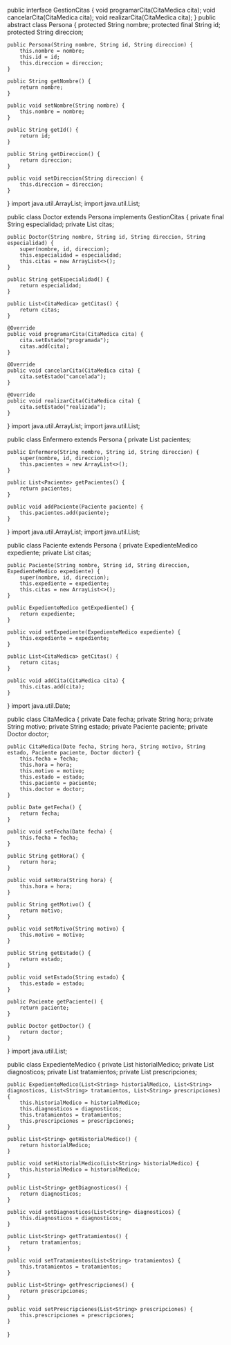 public interface GestionCitas {
    void programarCita(CitaMedica cita);
    void cancelarCita(CitaMedica cita);
    void realizarCita(CitaMedica cita);
}
public abstract class Persona {
    protected String nombre;
    protected final String id;
    protected String direccion;

    public Persona(String nombre, String id, String direccion) {
        this.nombre = nombre;
        this.id = id;
        this.direccion = direccion;
    }

    public String getNombre() {
        return nombre;
    }

    public void setNombre(String nombre) {
        this.nombre = nombre;
    }

    public String getId() {
        return id;
    }

    public String getDireccion() {
        return direccion;
    }

    public void setDireccion(String direccion) {
        this.direccion = direccion;
    }
}
import java.util.ArrayList;
import java.util.List;

public class Doctor extends Persona implements GestionCitas {
    private final String especialidad;
    private List<CitaMedica> citas;

    public Doctor(String nombre, String id, String direccion, String especialidad) {
        super(nombre, id, direccion);
        this.especialidad = especialidad;
        this.citas = new ArrayList<>();
    }

    public String getEspecialidad() {
        return especialidad;
    }

    public List<CitaMedica> getCitas() {
        return citas;
    }

    @Override
    public void programarCita(CitaMedica cita) {
        cita.setEstado("programada");
        citas.add(cita);
    }

    @Override
    public void cancelarCita(CitaMedica cita) {
        cita.setEstado("cancelada");
    }

    @Override
    public void realizarCita(CitaMedica cita) {
        cita.setEstado("realizada");
    }
}
import java.util.ArrayList;
import java.util.List;

public class Enfermero extends Persona {
    private List<Paciente> pacientes;

    public Enfermero(String nombre, String id, String direccion) {
        super(nombre, id, direccion);
        this.pacientes = new ArrayList<>();
    }

    public List<Paciente> getPacientes() {
        return pacientes;
    }

    public void addPaciente(Paciente paciente) {
        this.pacientes.add(paciente);
    }
}
import java.util.ArrayList;
import java.util.List;

public class Paciente extends Persona {
    private ExpedienteMedico expediente;
    private List<CitaMedica> citas;

    public Paciente(String nombre, String id, String direccion, ExpedienteMedico expediente) {
        super(nombre, id, direccion);
        this.expediente = expediente;
        this.citas = new ArrayList<>();
    }

    public ExpedienteMedico getExpediente() {
        return expediente;
    }

    public void setExpediente(ExpedienteMedico expediente) {
        this.expediente = expediente;
    }

    public List<CitaMedica> getCitas() {
        return citas;
    }

    public void addCita(CitaMedica cita) {
        this.citas.add(cita);
    }
}
import java.util.Date;

public class CitaMedica {
    private Date fecha;
    private String hora;
    private String motivo;
    private String estado;
    private Paciente paciente;
    private Doctor doctor;

    public CitaMedica(Date fecha, String hora, String motivo, String estado, Paciente paciente, Doctor doctor) {
        this.fecha = fecha;
        this.hora = hora;
        this.motivo = motivo;
        this.estado = estado;
        this.paciente = paciente;
        this.doctor = doctor;
    }

    public Date getFecha() {
        return fecha;
    }

    public void setFecha(Date fecha) {
        this.fecha = fecha;
    }

    public String getHora() {
        return hora;
    }

    public void setHora(String hora) {
        this.hora = hora;
    }

    public String getMotivo() {
        return motivo;
    }

    public void setMotivo(String motivo) {
        this.motivo = motivo;
    }

    public String getEstado() {
        return estado;
    }

    public void setEstado(String estado) {
        this.estado = estado;
    }

    public Paciente getPaciente() {
        return paciente;
    }

    public Doctor getDoctor() {
        return doctor;
    }
}
import java.util.List;

public class ExpedienteMedico {
    private List<String> historialMedico;
    private List<String> diagnosticos;
    private List<String> tratamientos;
    private List<String> prescripciones;

    public ExpedienteMedico(List<String> historialMedico, List<String> diagnosticos, List<String> tratamientos, List<String> prescripciones) {
        this.historialMedico = historialMedico;
        this.diagnosticos = diagnosticos;
        this.tratamientos = tratamientos;
        this.prescripciones = prescripciones;
    }

    public List<String> getHistorialMedico() {
        return historialMedico;
    }

    public void setHistorialMedico(List<String> historialMedico) {
        this.historialMedico = historialMedico;
    }

    public List<String> getDiagnosticos() {
        return diagnosticos;
    }

    public void setDiagnosticos(List<String> diagnosticos) {
        this.diagnosticos = diagnosticos;
    }

    public List<String> getTratamientos() {
        return tratamientos;
    }

    public void setTratamientos(List<String> tratamientos) {
        this.tratamientos = tratamientos;
    }

    public List<String> getPrescripciones() {
        return prescripciones;
    }

    public void setPrescripciones(List<String> prescripciones) {
        this.prescripciones = prescripciones;
    }
}
